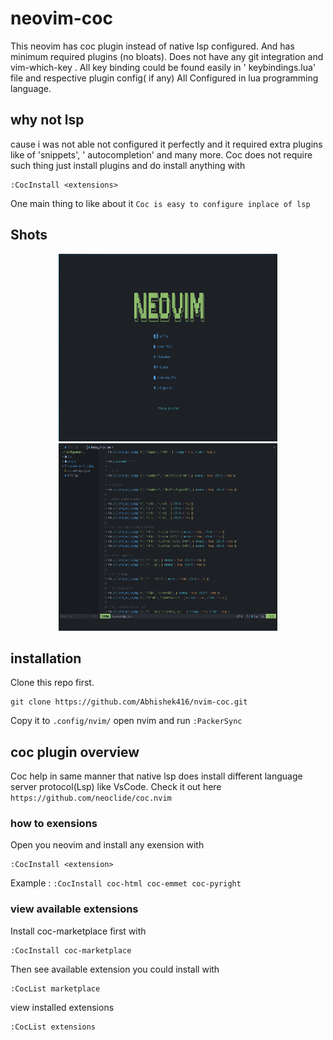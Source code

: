 # neovim-coc
This neovim has coc plugin instead of native lsp configured.
And has minimum required plugins (no bloats). Does not have any git integration and vim-which-key .
All key binding could be found easily in ' keybindings.lua' file and respective plugin config( if any)
All Configured in lua programming language.

## why not lsp
cause i was not able not configured it perfectly and
it required extra plugins like of 'snippets', ' autocompletion' and many more.
Coc does not require such thing just install plugins and
do install anything with
```
:CocInstall <extensions>
```

One main thing to like about it ```Coc is easy to configure inplace of lsp```

## Shots

<p align="center">
  <img src="./shot 1.png" width="350" height="300" title="shot 1">
  <img src="./shot 2.png" width="350" height="300" alt="shot 2">
</p>


## installation
Clone this repo first.
```
git clone https://github.com/Abhishek416/nvim-coc.git
```

Copy it to ```.config/nvim/```
open nvim and run ```:PackerSync```

## coc plugin overview
Coc help in same manner that native lsp does
install different language server protocol(Lsp) like VsCode.
Check it out here ```https://github.com/neoclide/coc.nvim```

### how to exensions
Open you neovim and install any exension with
```
:CocInstall <extension>
```
Example : ```:CocInstall coc-html coc-emmet coc-pyright```

### view available extensions
Install coc-marketplace first with
```
:CocInstall coc-marketplace
```

Then see available extension you could install with
```
:CocList marketplace
```

view installed extensions
```
:CocList extensions
```

